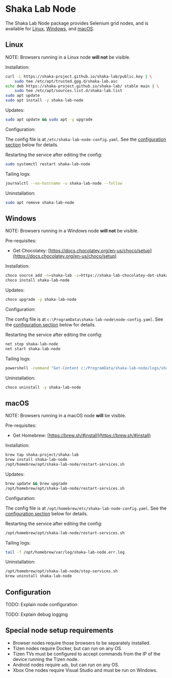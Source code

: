 # Shaka Lab Node

The Shaka Lab Node package provides Selenium grid nodes, and is available for
[Linux](#linux), [Windows](#windows), and [macOS](#macos).


## Linux

NOTE: Browsers running in a Linux node **will not** be visible.

Installation:

```sh
curl -L https://shaka-project.github.io/shaka-lab/public.key | \
    sudo tee /etc/apt/trusted.gpg.d/shaka-lab.asc
echo deb https://shaka-project.github.io/shaka-lab/ stable main | \
    sudo tee /etc/apt/sources.list.d/shaka-lab.list
sudo apt update
sudo apt install -y shaka-lab-node
```

Updates:

```sh
sudo apt update && sudo apt -y upgrade
```

Configuration:

The config file is at `/etc/shaka-lab-node-config.yaml`.
See the [configuration section](#configuration) below for details.

Restarting the service after editing the config:

```sh
sudo systemctl restart shaka-lab-node
```

Tailing logs:

```sh
journalctl --no-hostname -u shaka-lab-node --follow
```

Uninstallation:

```sh
sudo apt remove shaka-lab-node
```


## Windows

NOTE: Browsers running in a Windows node **will not** be visible.

Pre-requisites:

 - Get Chocolatey: [https://docs.chocolatey.org/en-us/choco/setup](https://docs.chocolatey.org/en-us/choco/setup)

Installation:

```sh
choco source add -n=shaka-lab -s=https://shaka-lab-chocolatey-dot-shaka-player-demo.appspot.com/
choco install shaka-lab-node
```

Updates:

```sh
choco upgrade -y shaka-lab-node
```

Configuration:

The config file is at `c:\ProgramData\shaka-lab-node\node-config.yaml`.
See the [configuration section](#configuration) below for details.

Restarting the service after editing the config:

```sh
net stop shaka-lab-node
net start shaka-lab-node
```

Tailing logs:

```sh
powershell -command "Get-Content c:/ProgramData/shaka-lab-node/logs/shaka-lab-node-svc.err.log -Wait"
```

Uninstallation:

```sh
choco uninstall -y shaka-lab-node
```


## macOS

NOTE: Browsers running in a macOS node **will** be visible.

Pre-requisites:

 - Get Homebrew: [https://brew.sh/#install](https://brew.sh/#install)

Installation:

```sh
brew tap shaka-project/shaka-lab
brew install shaka-lab-node
/opt/homebrew/opt/shaka-lab-node/restart-services.sh
```

Updates:

```sh
brew update && brew upgrade
/opt/homebrew/opt/shaka-lab-node/restart-services.sh
```

Configuration:

The config file is at `/opt/homebrew/etc/shaka-lab-node-config.yaml`.
See the [configuration section](#configuration) below for details.

Restarting the service after editing the config:

```sh
/opt/homebrew/opt/shaka-lab-node/restart-services.sh
```

Tailing logs:

```sh
tail -f /opt/homebrew/var/log/shaka-lab-node.err.log
```

Uninstallation:

```sh
/opt/homebrew/opt/shaka-lab-node/stop-services.sh
brew uninstall shaka-lab-node
```


## Configuration

TODO: Explain node configuration

TODO: Explain debug logging


## Special node setup requirements

 - Browser nodes require those browsers to be separately installed.
 - Tizen nodes require Docker, but can run on any OS.
 - Tizen TVs must be configured to accept commands from the IP of the device
   running the Tizen node.
 - Android nodes require `adb`, but can run on any OS.
 - Xbox One nodes require Visual Studio and must be run on Windows.
